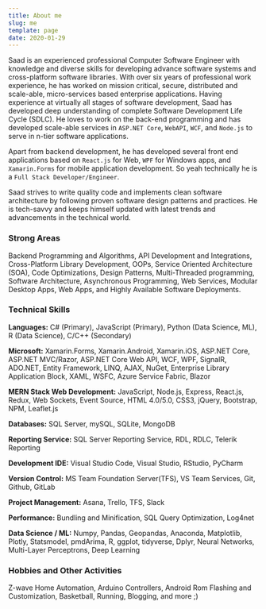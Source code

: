 ```yaml
---
title: About me
slug: me
template: page
date: 2020-01-29
---
```


Saad is an experienced professional Computer Software Engineer with knowledge and diverse skills for developing advance software systems and cross-platform software libraries. With over six years of professional work experience, he has worked on mission critical, secure, distributed and scale-able, micro-services based enterprise applications. Having experience at virtually all stages of software development, Saad has developed deep understanding of complete Software Development Life Cycle (SDLC). He loves to work on the back-end programming and has developed scale-able services in `ASP.NET Core`, `WebAPI`, `WCF`, and `Node.js` to serve in n-tier software applications.

Apart from backend development, he has developed several front end applications based on `React.js` for Web, `WPF` for Windows apps, and `Xamarin.Forms` for mobile application development. So yeah technically he is a `Full Stack Developer/Engineer`.

Saad strives to write quality code and implements clean software architecture by following proven software design patterns and practices. He is tech-savvy and keeps himself updated with latest trends and advancements in the technical world.

### Strong Areas

Backend Programming and Algorithms, API Development and Integrations, Cross-Platform Library Development, OOPs, Service Oriented Architecture (SOA), Code Optimizations, Design Patterns, Multi-Threaded programming, Software Architecture, Asynchronous Programming, Web Services, Modular Desktop Apps, Web Apps, and Highly Available Software Deployments.

### Technical Skills

**Languages:** C# (Primary), JavaScript (Primary), Python (Data Science, ML), R (Data Science), C/C++ (Secondary)

**Microsoft:** Xamarin.Forms, Xamarin.Android, Xamarin.iOS, ASP.NET Core, ASP.NET MVC/Razor, ASP.NET Core Web API, WCF, WPF, SignalR, ADO.NET, Entity Framework, LINQ, AJAX, NuGet, Enterprise Library Application Block, XAML, WSFC, Azure Service Fabric, Blazor

**MERN Stack Web Development:** JavaScript, Node.js, Express, React.js, Redux, Web Sockets, Event Source, HTML 4.0/5.0, CSS3, jQuery, Bootstrap, NPM, Leaflet.js

**Databases:** SQL Server, mySQL, SQLite, MongoDB

**Reporting Service:** SQL Server Reporting Service, RDL, RDLC, Telerik Reporting

**Development IDE:** Visual Studio Code, Visual Studio, RStudio, PyCharm

**Version Control:** MS Team Foundation Server(TFS), VS Team Services, Git, Github, GitLab

**Project Management:** Asana, Trello, TFS, Slack

**Performance:** Bundling and Minification, SQL Query Optimization, Log4net

**Data Science / ML:** Numpy, Pandas, Geopandas, Anaconda, Matplotlib, Plotly, Statsmodel, pmdArima, R, ggplot, tidyverse, Dplyr, Neural Networks, Multi-Layer Perceptrons, Deep Learning

### Hobbies and Other Activities

Z-wave Home Automation, Arduino Controllers, Android Rom Flashing and Customization, Basketball, Running, Blogging, and more ;)
